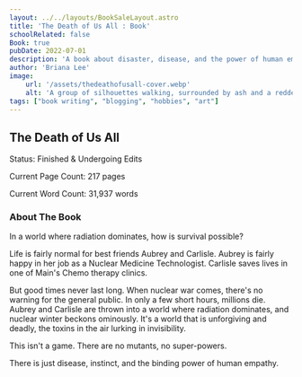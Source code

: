 ```yaml
---
layout: ../../layouts/BookSaleLayout.astro
title: 'The Death of Us All : Book'
schoolRelated: false
Book: true
pubDate: 2022-07-01
description: 'A book about disaster, disease, and the power of human empathy'
author: 'Briana Lee'
image:
    url: '/assets/thedeathofusall-cover.webp'
    alt: 'A group of silhouettes walking, surrounded by ash and a reddening sky'
tags: ["book writing", "blogging", "hobbies", "art"]
---
```

## The Death of Us All
Status: Finished & Undergoing Edits

Current Page Count: 217 pages

Current Word Count: 31,937 words


### About The Book

In a world where radiation dominates, how is survival possible?

Life is fairly normal for best friends Aubrey and Carlisle. Aubrey is fairly happy in her job as a Nuclear Medicine Technologist. Carlisle saves lives in one of Main's Chemo therapy clinics.

But good times never last long. When nuclear war comes, there's no warning for the general public. In only a few short hours, millions die. Aubrey and Carlisle are thrown into a world where radiation dominates, and nuclear winter beckons ominously. It's a world that is unforgiving and deadly, the toxins in the air lurking in invisibility.

This isn't a game. There are no mutants, no super-powers.

There is just disease, instinct, and the binding power of human empathy.